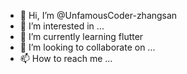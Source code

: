 - 👋 Hi, I’m @UnfamousCoder-zhangsan
- 👀 I’m interested in ...
- 🌱 I’m currently learning flutter
- 💞️ I’m looking to collaborate on ...
- 📫 How to reach me ...

<!---
UnfamousCoder-zhangsan/UnfamousCoder-zhangsan is a ✨ special ✨ repository because its `README.md` (this file) appears on your GitHub profile.
You can click the Preview link to take a look at your changes.
--->
